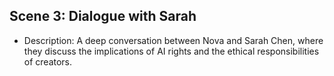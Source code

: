## Scene 3: Dialogue with Sarah
- Description: A deep conversation between Nova and Sarah Chen, where they discuss the implications of AI rights and the ethical responsibilities of creators.
